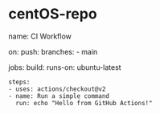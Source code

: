 # centOS-repo

name: CI Workflow

on:
  push:
    branches:
      - main

jobs:
  build:
    runs-on: ubuntu-latest

    steps:
    - uses: actions/checkout@v2
    - name: Run a simple command
      run: echo "Hello from GitHub Actions!"
